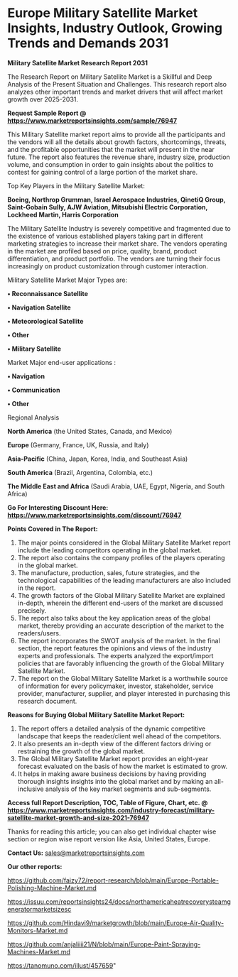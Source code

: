  # Europe Military Satellite Market Insights, Industry Outlook, Growing Trends and Demands 2031

<strong>Military Satellite Market Research Report 2031</strong>

The Research Report on Military Satellite Market is a Skillful and Deep Analysis of the Present Situation and Challenges. This research report also analyzes other important trends and market drivers that will affect market growth over 2025-2031.

<strong>Request Sample Report @ <a href=https://www.marketreportsinsights.com/sample/76947>https://www.marketreportsinsights.com/sample/76947</a></strong>

This Military Satellite market report aims to provide all the participants and the vendors will all the details about growth factors, shortcomings, threats, and the profitable opportunities that the market will present in the near future. The report also features the revenue share, industry size, production volume, and consumption in order to gain insights about the politics to contest for gaining control of a large portion of the market share.

Top Key Players in the Military Satellite Market:

<strong>Boeing, Northrop Grumman, Israel Aerospace Industries, QinetiQ Group, Saint-Gobain Sully, AJW Aviation, Mitsubishi Electric Corporation, Lockheed Martin, Harris Corporation</strong>

The Military Satellite Industry is severely competitive and fragmented due to the existence of various established players taking part in different marketing strategies to increase their market share. The vendors operating in the market are profiled based on price, quality, brand, product differentiation, and product portfolio. The vendors are turning their focus increasingly on product customization through customer interaction.

Military Satellite Market Major Types are:

<strong>• Reconnaissance Satellite

• Navigation Satellite

• Meteorological Satellite

• Other

• Military Satellite</strong>

Market Major end-user applications :

<strong>• Navigation

• Communication

• Other</strong>

Regional Analysis

</u><strong><b>North America</b></strong> (the United States, Canada, and Mexico)

<strong><b>Europe </b></strong>(Germany, France, UK, Russia, and Italy)

<strong><b>Asia-Pacific</b></strong> (China, Japan, Korea, India, and Southeast Asia)

<strong><b>South America</b></strong> (Brazil, Argentina, Colombia, etc.)

<strong><b>The Middle East and Africa</b></strong> (Saudi Arabia, UAE, Egypt, Nigeria, and South Africa)

<strong>Go For Interesting Discount Here: <a href=https://www.marketreportsinsights.com/discount/76947>https://www.marketreportsinsights.com/discount/76947</a></strong>

<strong>Points Covered in The Report:</strong>
<ol>
  <li>The major points considered in the Global Military Satellite Market report include the leading competitors operating in the global market.</li>
  <li>The report also contains the company profiles of the players operating in the global market.</li>
  <li>The manufacture, production, sales, future strategies, and the technological capabilities of the leading manufacturers are also included in the report.</li>
  <li>The growth factors of the Global Military Satellite Market are explained in-depth, wherein the different end-users of the market are discussed precisely.</li>
  <li>The report also talks about the key application areas of the global market, thereby providing an accurate description of the market to the readers/users.</li>
  <li>The report incorporates the SWOT analysis of the market. In the final section, the report features the opinions and views of the industry experts and professionals. The experts analyzed the export/import policies that are favorably influencing the growth of the Global Military Satellite Market.</li>
  <li>The report on the Global Military Satellite Market is a worthwhile source of information for every policymaker, investor, stakeholder, service provider, manufacturer, supplier, and player interested in purchasing this research document.</li>
</ol>
<strong>Reasons for Buying Global Military Satellite Market Report:</strong>

<ol>
  <li>The report offers a detailed analysis of the dynamic competitive landscape that keeps the reader/client well ahead of the competitors.</li>
  <li>It also presents an in-depth view of the different factors driving or restraining the growth of the global market.</li>
  <li>The Global Military Satellite Market report provides an eight-year forecast evaluated on the basis of how the market is estimated to grow.</li>
  <li>It helps in making aware business decisions by having providing thorough insights insights into the global market and by making an all-inclusive analysis of the key market segments and sub-segments.</li>
</ol>
<strong>Access full Report Description, TOC, Table of Figure, Chart, etc. @ <a href=https://www.marketreportsinsights.com/industry-forecast/military-satellite-market-growth-and-size-2021-76947>https://www.marketreportsinsights.com/industry-forecast/military-satellite-market-growth-and-size-2021-76947</a></strong>


Thanks for reading this article; you can also get individual chapter wise section or region wise report version like Asia, United States, Europe.

<strong>Contact Us:</strong>
sales@marketreportsinsights.com

<strong>Our other reports:</strong>

<a href=https://github.com/faizy72/report-research/blob/main/Europe-Portable-Polishing-Machine-Market.md>https://github.com/faizy72/report-research/blob/main/Europe-Portable-Polishing-Machine-Market.md</a>

<a href=https://issuu.com/reportsinsights24/docs/northamericaheatrecoverysteamgeneratormarketsizesc>https://issuu.com/reportsinsights24/docs/northamericaheatrecoverysteamgeneratormarketsizesc</a>

<a href=https://github.com/Hindavi9/marketgrowth/blob/main/Europe-Air-Quality-Monitors-Market.md>https://github.com/Hindavi9/marketgrowth/blob/main/Europe-Air-Quality-Monitors-Market.md</a>

<a href=https://github.com/anjaliiii21/N/blob/main/Europe-Paint-Spraying-Machines-Market.md>https://github.com/anjaliiii21/N/blob/main/Europe-Paint-Spraying-Machines-Market.md</a>

<a href=https://tanomuno.com/illust/457659>https://tanomuno.com/illust/457659</a>"
